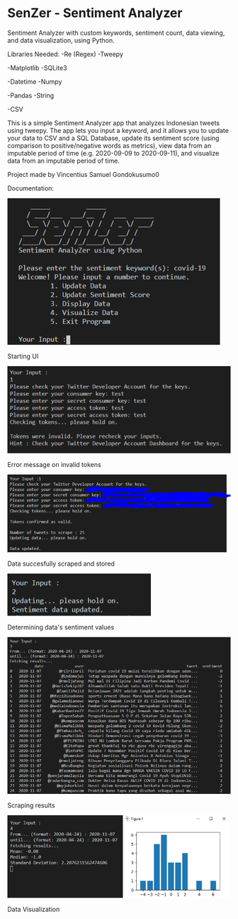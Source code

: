 # SenZer - Sentiment Analyzer
Sentiment Analyzer with custom keywords, sentiment count, data viewing, and data visualization, using Python.

Libraries Needed:
-Re (Regex)   -Tweepy

-Matplotlib   -SQLite3

-Datetime     -Numpy

-Pandas       -String

-CSV

This is a simple Sentiment Analyzer app that analyzes Indonesian tweets using tweepy. The app lets you input a keyword, and it allows you to update your data to CSV and a SQL Database, update its sentiment score (using comparison to positive/negative words as metrics), view data from an imputable period of time (e.g. 2020-09-09 to 2020-09-11), and visualize data from an imputable period of time.

Project made by Vincentius Samuel Gondokusumo0

Documentation:

![alt text](https://github.com/f1reboywatergrl/senzer/blob/master/documentation/preface.PNG?raw=true)

Starting UI

![alt text](https://github.com/f1reboywatergrl/senzer/blob/master/documentation/1_invalid.PNG?raw=true)

Error message on invalid tokens

![alt text](https://github.com/f1reboywatergrl/senzer/blob/master/documentation/1_valid.PNG?raw=true)

Data succesfully scraped and stored

![alt text](https://github.com/f1reboywatergrl/senzer/blob/master/documentation/2.PNG?raw=true)

Determining data's sentiment values

![alt text](https://github.com/f1reboywatergrl/senzer/blob/master/documentation/3.PNG?raw=true)

Scraping results

![alt text](https://github.com/f1reboywatergrl/senzer/blob/master/documentation/4.PNG?raw=true)

Data Visualization
